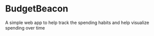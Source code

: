 # BudgetBeacon
A simple web app to help track the spending habits and help visualize spending over time
